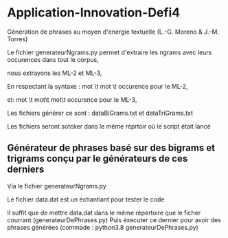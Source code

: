 # Application-Innovation-Defi4
Génération de phrases au moyen d'énergie textuelle (L.-G. Moreno &amp; J.-M. Torres)

Le fichier generateurNgrams.py permet d'extraire les ngrams  avec leurs occurences dans tout le corpus,

nous extrayons les ML-2 et ML-3,

En respectant la syntaxe : mot \t mot \t occurence  pour le ML-2,

et:  mot \t mot\t mot\t occurence pour le ML-3,

Les fichiers générer ce sont : dataBiGrams.txt et dataTriGrams.txt  

Les fichiers seront sotcker dans le même réprtoir où le script était lancé

##  Générateur de phrases basé sur des bigrams et trigrams conçu par le générateurs de ces derniers

 Via le fichier generateurNgrams.py

Le fichier data.dat est un échantiant pour tester le code

Il suffit que de mettre data.dat dans le même répertoire que le ficher courrant (generateurDePhrases.py)
Puis éxecuter ce dernier pour avoir des phrases générées (commade : python3.8 generateurDePhrases.py)

